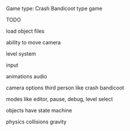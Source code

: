 Game type: Crash Bandicoot type game

TODO

load object files

ability to move camera

level system


input

animations
audio

camera options
	third person like crash bandicoot
	
modes like editor, pause, debug, level select

objects 
	have state machine
	
physics
	collisions
	gravity

